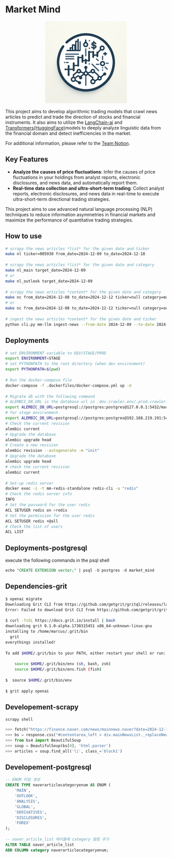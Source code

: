 # Market Mind

<p align="center">
    <img src="./.github/assets/main.png" alt="Logo">
</p>

This project aims to develop algorithmic trading models that crawl news articles to predict and trade the direction of stocks and financial instruments.
It also aims to utilize the [LangChain-ai](https://github.com/langchain-ai) and [Transformers(HuggingFace)](https://github.com/huggingface/transformers)models to deeply analyze linguistic data from the financial domain and detect inefficiencies in the market.

For additional information, please refer to the [Team Notion](https://www.notion.so/yb98/097de26b8c5f4b5c83a4cd5b18c78103).

## Key Features

- **Analyze the causes of price fluctuations**: Infer the causes of price fluctuations in your holdings from analyst reports, electronic disclosures, and news data, and automatically report them.
- **Real-time data collection and ultra-short-term trading**: Collect analyst reports, electronic disclosures, and news data in real-time to execute ultra-short-term directional trading strategies.

This project aims to use advanced natural language processing (NLP) techniques to reduce information asymmetries in financial markets and maximize the performance of quantitative trading strategies.

## How to use
```bash
# scrapy the news articles *list* for the given date and ticker
make nl ticker=005930 from_date=2024-12-09 to_date=2024-12-10

# scrapy the news articles *list* for the given date and category
make nl_main target_date=2024-12-09
# or 
make nl_outlook target_date=2024-12-09

# scrapy the news articles *content* for the given date and category
make nc from_date=2024-12-08 to_date=2024-12-12 ticker=null category=main
# or
make nc from_date=2024-12-08 to_date=2024-12-12 ticker=null category=outlook

# ingest the news articles *content* for the given date and ticker
python cli.py mm-llm ingest-news --from-date 2024-12-09 --to-date 2024-12-11
```

## Deployments

```bash
# set ENVIRONMENT variable to DEV/STAGE/PROD
export ENVIRONMENT=STAGE 
# set PYTHONPATH to the root directory (when dev environment)
export PYTHONPATH=$(pwd)

# Run the docker-compose file
docker-compose -f .dockerfiles/docker-compose.yml up -d

# Migrate db with the following command
# ALEMBCI_DB_URL is the database url in .dev.crawler.env/.prod.crawler.env file
export ALEMBIC_DB_URL=postgresql://postgres:postgres@127.0.0.1:5432/market_mind
# for stage environment
export ALEMBIC_DB_URL=postgresql://postgres:postgres@192.168.219.191:5432/market_mind
# Check the current revision
alembic current
# Upgrade the database
alembic upgrade head
# Create a new revision
alembic revision --autogenerate -m "init"
# Upgrade the database
alembic upgrade head
# check the current revision
alembic current

# Set-up redis server
docker exec -i -t mm-redis-standalone redis-cli -a "redis"  
# Check the redis server info
INFO
# Set the password for the user redis
ACL SETUSER redis on >redis
# Set the permission for the user redis
ACL SETUSER redis +@all
# Check the list of users
ACL LIST
```

## Deployments-postgresql

execute the following commands in the psql shell

```sql
echo "CREATE EXTENSION vector;" | psql -U postgres -d market_mind
```

## Dependencies-grit

```bash
$ openai migrate
Downloading Grit CLI from https://github.com/getgrit/gritql/releases/latest/download/marzano-x86_64-unknown-linux-gnu.tar.gz
Error: Failed to download Grit CLI from https://github.com/getgrit/gritql/releases/latest/download/marzano-x86_64-unknown-linux-gnu.tar.gz

$ curl -fsSL https://docs.grit.io/install | bash
downloading grit 0.1.0-alpha.1730315451 x86_64-unknown-linux-gnu
installing to /home/marcus/.grit/bin
  grit
everythings installed!

To add $HOME/.grit/bin to your PATH, either restart your shell or run:

    source $HOME/.grit/bin/env (sh, bash, zsh)
    source $HOME/.grit/bin/env.fish (fish)

$  source $HOME/.grit/bin/env 

$ grit apply openai
```

## Developement-scrapy

```bash
scrapy shell
```

```python
>>> fetch("https://finance.naver.com/news/mainnews.naver?date=2024-12-11")
>>> bs = response.css("#contentarea_left > div.mainNewsList._replaceNewsLink > ul").extract()
>>> from bs4 import BeautifulSoup
>>> soup = BeautifulSoup(bs[0], 'html.parser')
>>> articles = soup.find_all('li', class_='block1')
```

## Developement-postgresql

```sql
-- ENUM 타입 생성
CREATE TYPE naverarticlecategoryenum AS ENUM (
    'MAIN',
    'OUTLOOK',
    'ANALYSIS',
    'GLOBAL',
    'DERIVATIVES',
    'DISCLOSURES',
    'FOREX'
);

-- naver_article_list 테이블에 category 컬럼 추가
ALTER TABLE naver_article_list
ADD COLUMN category naverarticlecategoryenum;
```